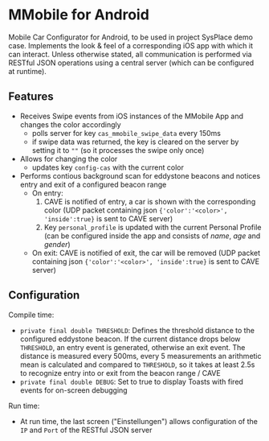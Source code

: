 # MMobile for Android 

Mobile Car Configurator for Android, to be used in project SysPlace demo case. Implements the look & feel of a corresponding iOS app with which it can interact. Unless otherwise stated, all communication is performed via RESTful JSON operations using a central server (which can be configured at runtime).

Features
-----
- Receives Swipe events from iOS instances of the MMobile App and changes the color accordingly
  - polls server for key `cas_mmobile_swipe_data` every 150ms
  - if swipe data was returned, the key is cleared on the server by setting it to `""` (so it processes the swipe only once)
- Allows for changing the color
  - updates key `config-cas` with the current color
- Performs contious background scan for eddystone beacons and notices entry and exit of a configured beacon range
  - On entry: 
	1. CAVE is notified of entry, a car is shown with the corresponding color (UDP packet containing json `{'color':'<color>', 'inside':true}` is sent to CAVE server)
	2. Key `personal_profile` is updated with the current Personal Profile (can be configured inside the app and consists of *name*, *age* and *gender*)
  - On exit: CAVE is notified of exit, the car will be removed (UDP packet containing json `{'color':'<color>', 'inside':true}` is sent to CAVE server)

Configuration
-----
Compile time:

- `private final double THRESHOLD`: Defines the threshold distance to the configured eddystone beacon. If the current distance drops below `THRESHOLD`, an entry event is generated, otherwise an exit event. The distance is measured every 500ms, every 5 measurements an arithmetic mean is calculated and compared to `THRESHOLD`, so it takes at least 2.5s to recognize entry into or exit from the beacon range / CAVE
- `private final double DEBUG`: Set to true to display Toasts with fired events for on-screen debugging

Run time:

- At run time, the last screen ("Einstellungen") allows configuration of the `IP` and `Port` of the RESTful JSON server
